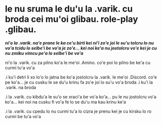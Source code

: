 # le nu sruma le du'u la .varik. cu broda cei mu'oi glibau. role-play .glibau.
***ni'o la .varik. na'e prane le ka ce'u birti kei ni'i zo'e joi le su'u tolcru lo nu vo'a tcidu lo selbe'i be vo'a je zo'e... kei noi ke'a nu jostolcru vo'e kei je cu nu zmiku vimcu pe'a lo selbe'i be vo'a***

ni'o la .varik. cu za pilno ko'a le me'oi .Amino. co'e poi lo pilno be ke'a cu curmi tu'a vo'a

.i ku'i detri li xo lo'o lo jatna be ko'a jostolcru la .varik. le me'oi .Discord. co'e pe ko'a... je cu cusku le se du'u krinu fa zo'e joi lo su'u vo'a broda  .i ku'i la .varik. na broda

.i la .varik. cu kibdu'a le su'o se xraci'a be vo'a ko'a... pu le nu jostolcru vo'a ko'a... kei noi na cusku fi vo'a fe lo se du'u ma kau krinu ke'a

.i la .varik. cu cpedu lo nu curmi tu'a lo cizra je prenu kei je cu kirsku lo ro curmi be tu'a vo'a
